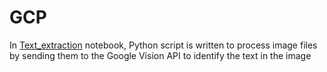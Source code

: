 # GCP
In [Text_extraction](https://github.com/Saber-Hosseinzade/GCP/blob/main/Text_extraction.ipynb) notebook, Python script is written to process image files by sending them to the Google Vision API to identify the text in the image
